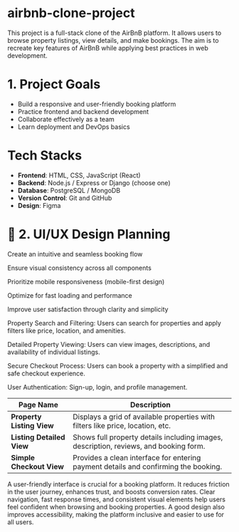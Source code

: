 # airbnb-clone-project
This project is a full-stack clone of the AirBnB platform. It allows users to browse property listings, view details, and make bookings. The aim is to recreate key features of AirBnB while applying best practices in web development.

# 1. Project Goals

- Build a responsive and user-friendly booking platform
- Practice frontend and backend development
- Collaborate effectively as a team
- Learn deployment and DevOps basics

# Tech Stacks

- **Frontend**: HTML, CSS, JavaScript (React)
- **Backend**: Node.js / Express or Django (choose one)
- **Database**: PostgreSQL / MongoDB
- **Version Control**: Git and GitHub
- **Design**: Figma


# 🧩 2. UI/UX Design Planning
<!-- 🎯 Design Goals -->

Create an intuitive and seamless booking flow

Ensure visual consistency across all components

Prioritize mobile responsiveness (mobile-first design)

Optimize for fast loading and performance

Improve user satisfaction through clarity and simplicity

<!-- ⭐ Key Features to Implement -->

Property Search and Filtering: Users can search for properties and apply filters like price, location, and amenities.

Detailed Property Viewing: Users can view images, descriptions, and availability of individual listings.

Secure Checkout Process: Users can book a property with a simplified and safe checkout experience.

User Authentication: Sign-up, login, and profile management.

<!-- 📄 Primary Page Descriptions  -->

| Page Name                 | Description                                                                           |
| ------------------------- | ------------------------------------------------------------------------------------- |
| **Property Listing View** | Displays a grid of available properties with filters like price, location, etc.       |
| **Listing Detailed View** | Shows full property details including images, description, reviews, and booking form. |
| **Simple Checkout View**  | Provides a clean interface for entering payment details and confirming the booking.   |

<!-- 💡 Importance of a User-Friendly Design -->

A user-friendly interface is crucial for a booking platform. It reduces friction in the user journey, enhances trust, and boosts conversion rates. Clear navigation, fast response times, and consistent visual elements help users feel confident when browsing and booking properties. A good design also improves accessibility, making the platform inclusive and easier to use for all users.